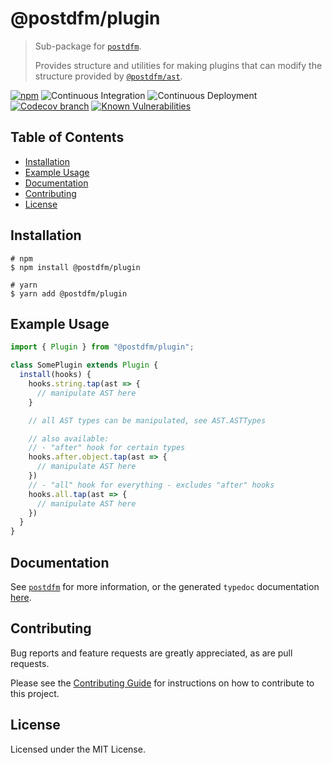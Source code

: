 # @postdfm/plugin

> Sub-package for [`postdfm`](https://www.npmjs.com/package/postdfm).
>
> Provides structure and utilities for making plugins that can modify the structure provided by [`@postdfm/ast`](https://www.npmjs.com/package/@postdfm/ast).

[![npm](https://img.shields.io/npm/v/@postdfm/plugin.svg?label=npm)](https://www.npmjs.com/package/@postdfm/plugin)
![Continuous Integration](https://github.com/spiltcoffee/postdfm/actions/workflows/continuous-integration.yml/badge.svg)
![Continuous Deployment](https://github.com/spiltcoffee/postdfm/actions/workflows/continuous-deployment.yml/badge.svg)
[![Codecov branch](https://img.shields.io/codecov/c/gh/spiltcoffee/postdfm/main.svg)](https://codecov.io)
[![Known Vulnerabilities](https://snyk.io/test/github/spiltcoffee/postdfm/badge.svg?targetFile=packages/@postdfm/plugin/package.json)](https://snyk.io/test/github/spiltcoffee/postdfm?targetFile=packages/@postdfm/plugin/package.json)

## Table of Contents

- [Installation](#installation)
- [Example Usage](#example-usage)
- [Documentation](#documentation)
- [Contributing](#contributing)
- [License](#license)

## Installation

```shell
# npm
$ npm install @postdfm/plugin

# yarn
$ yarn add @postdfm/plugin
```

## Example Usage

```js
import { Plugin } from "@postdfm/plugin";

class SomePlugin extends Plugin {
  install(hooks) {
    hooks.string.tap(ast => {
      // manipulate AST here
    }

    // all AST types can be manipulated, see AST.ASTTypes

    // also available:
    // - "after" hook for certain types
    hooks.after.object.tap(ast => {
      // manipulate AST here
    })
    // - "all" hook for everything - excludes "after" hooks
    hooks.all.tap(ast => {
      // manipulate AST here
    })
  }
}
```

## Documentation

See [`postdfm`](https://www.npmjs.com/package/postdfm) for more information, or the generated `typedoc` documentation [here](https://spiltcoffee.com/docs/@postdfm/plugin/).

## Contributing

Bug reports and feature requests are greatly appreciated, as are pull requests.

Please see the [Contributing Guide](https://github.com/spiltcoffee/postdfm/blob/main/.github/CONTRIBUTING.md) for instructions on how to contribute to this project.

## License

Licensed under the MIT License.
